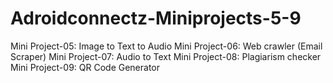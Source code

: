 # Adroidconnectz-Miniprojects-5-9
Mini Project-05: Image to Text to Audio
Mini Project-06: Web crawler (Email Scraper)
Mini Project-07: Audio to Text 
Mini Project-08: Plagiarism checker 
Mini Project-09: QR Code Generator 
